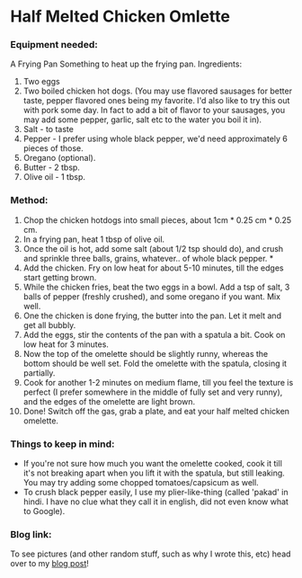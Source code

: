 # Half Melted Chicken Omlette

### Equipment needed:

A Frying Pan
Something to heat up the frying pan.
Ingredients:

1. Two eggs
2. Two boiled chicken hot dogs. (You may use flavored sausages for better taste, pepper flavored ones being my favorite. I'd also like to try this out with pork some day. In fact to add a bit of flavor to your sausages, you may add some pepper, garlic, salt etc to the water you boil it in).
3. Salt - to taste
4. Pepper - I prefer using whole black pepper, we'd need approximately 6 pieces of those.
5. Oregano (optional).
6. Butter - 2 tbsp.
7. Olive oil - 1 tbsp.

### Method:

1. Chop the chicken hotdogs into small pieces, about 1cm * 0.25 cm * 0.25 cm.
2. In a frying pan, heat 1 tbsp of olive oil.
3. Once the oil is hot, add some salt (about 1/2 tsp should do), and crush and sprinkle three balls, grains, whatever.. of whole black pepper. *
4. Add the chicken. Fry on low heat for about 5-10 minutes, till the edges start getting brown.
5. While the chicken fries, beat the two eggs in a bowl. Add a tsp of salt, 3 balls of pepper (freshly crushed), and some oregano if you want. Mix well.
6. One the chicken is done frying, the butter into the pan. Let it melt and get all bubbly.
7. Add the eggs, stir the contents of the pan with a spatula a bit. Cook on low heat for 3 minutes.
8. Now the top of the omelette should be slightly runny, whereas the bottom should be well set. Fold the omelette with the spatula, closing it partially.
9. Cook for another 1-2 minutes on medium flame, till you feel the texture is perfect (I prefer somewhere in the middle of fully set and very runny), and the edges of the omelette are light brown.
10. Done! Switch off the gas, grab a plate, and eat your half melted chicken omelette.

### Things to keep in mind:

* If you're not sure how much you want the omelette cooked, cook it till it's not breaking apart when you lift it with the spatula, but still leaking.
You may try adding some chopped tomatoes/capsicum as well.
* To crush black pepper easily, I use my plier-like-thing (called 'pakad' in hindi. I have no clue what they call it in english, did not even know what to Google).

### Blog link:

To see pictures (and other random stuff, such as why I wrote this, etc) head over to my [blog post](https://foodat3am.wordpress.com/2016/02/22/half-melted-chicken-omelette/)!

